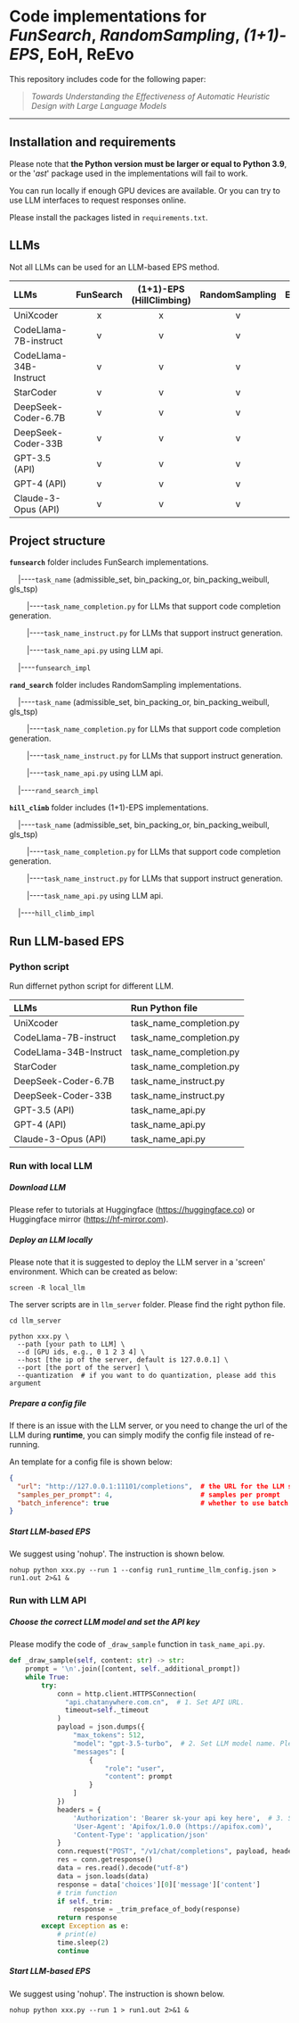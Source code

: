 # Code implementations for *FunSearch*, *RandomSampling*, *(1+1)-EPS*, EoH, ReEvo

This repository includes code for the following paper:

> *Towards Understanding the Effectiveness of Automatic Heuristic Design with Large Language Models*

------

## Installation and requirements

Please note that **the Python version must be larger or equal to Python 3.9**, or the '*ast*' package used in the implementations will fail to work. 

You can run  locally if enough GPU devices are available. Or you can try to use LLM interfaces to request responses online. 

Please install the packages listed in `requirements.txt`.

## LLMs

Not all LLMs can be used for an LLM-based EPS method.

| LLMs                   | FunSearch | (1+1)-EPS (HillClimbing) | RandomSampling | EoH  | ReEvo |
| :--------------------- | :-------: | :----------------------: | :------------: | :--: | :---: |
| UniXcoder              |     x     |            x             |       v        |  x   |   x   |
| CodeLlama-7B-instruct  |     v     |            v             |       v        |  v   |   v   |
| CodeLlama-34B-Instruct |     v     |            v             |       v        |  v   |   v   |
| StarCoder              |     v     |            v             |       v        |  x   |   x   |
| DeepSeek-Coder-6.7B    |     v     |            v             |       v        |  v   |   v   |
| DeepSeek-Coder-33B     |     v     |            v             |       v        |  v   |   v   |
| GPT-3.5 (API)          |     v     |            v             |       v        |  v   |   v   |
| GPT-4 (API)            |     v     |            v             |       v        |  v   |   v   |
| Claude-3-Opus (API)    |     v     |            v             |       v        |  v   |   v   |

## Project structure

**`funsearch`** folder includes FunSearch implementations.

&nbsp;&nbsp;&nbsp;&nbsp;|----`task_name` (admissible_set, bin_packing_or, bin_packing_weibull, gls_tsp)

&nbsp;&nbsp;&nbsp;&nbsp;&nbsp;&nbsp;&nbsp;&nbsp;|----`task_name_completion.py` for LLMs that support code completion generation.

&nbsp;&nbsp;&nbsp;&nbsp;&nbsp;&nbsp;&nbsp;&nbsp;|----`task_name_instruct.py` for LLMs that support instruct generation.

&nbsp;&nbsp;&nbsp;&nbsp;&nbsp;&nbsp;&nbsp;&nbsp;|----`task_name_api.py` using LLM api.

&nbsp;&nbsp;&nbsp;&nbsp;|----`funsearch_impl`

**`rand_search`** folder includes RandomSampling implementations.

&nbsp;&nbsp;&nbsp;&nbsp;|----`task_name` (admissible_set, bin_packing_or, bin_packing_weibull, gls_tsp)

&nbsp;&nbsp;&nbsp;&nbsp;&nbsp;&nbsp;&nbsp;&nbsp;|----`task_name_completion.py` for LLMs that support code completion generation.

&nbsp;&nbsp;&nbsp;&nbsp;&nbsp;&nbsp;&nbsp;&nbsp;|----`task_name_instruct.py` for LLMs that support instruct generation.

&nbsp;&nbsp;&nbsp;&nbsp;&nbsp;&nbsp;&nbsp;&nbsp;|----`task_name_api.py` using LLM api.

&nbsp;&nbsp;&nbsp;&nbsp;|----`rand_search_impl`

**`hill_climb`** folder includes (1+1)-EPS implementations.

&nbsp;&nbsp;&nbsp;&nbsp;|----`task_name` (admissible_set, bin_packing_or, bin_packing_weibull, gls_tsp)

&nbsp;&nbsp;&nbsp;&nbsp;&nbsp;&nbsp;&nbsp;&nbsp;|----`task_name_completion.py` for LLMs that support code completion generation.

&nbsp;&nbsp;&nbsp;&nbsp;&nbsp;&nbsp;&nbsp;&nbsp;|----`task_name_instruct.py` for LLMs that support instruct generation.

&nbsp;&nbsp;&nbsp;&nbsp;&nbsp;&nbsp;&nbsp;&nbsp;|----`task_name_api.py` using LLM api.

&nbsp;&nbsp;&nbsp;&nbsp;|----`hill_climb_impl`

## Run LLM-based EPS

### Python script

Run differnet python script for different LLM.

| LLMs                   | Run Python file         |
| :--------------------- | :---------------------- |
| UniXcoder              | task_name_completion.py |
| CodeLlama-7B-instruct  | task_name_completion.py |
| CodeLlama-34B-Instruct | task_name_completion.py |
| StarCoder              | task_name_completion.py |
| DeepSeek-Coder-6.7B    | task_name_instruct.py   |
| DeepSeek-Coder-33B     | task_name_instruct.py   |
| GPT-3.5 (API)          | task_name_api.py        |
| GPT-4 (API)            | task_name_api.py        |
| Claude-3-Opus (API)    | task_name_api.py        |

### Run with local LLM

##### Download LLM

Please refer to tutorials at Huggingface (https://huggingface.co) or Huggingface mirror  (https://hf-mirror.com).

##### Deploy an LLM locally

Please note that it is suggested to deploy the LLM server in a 'screen' environment. Which can be created as below:

```shee
screen -R local_llm
```

The server scripts are in `llm_server` folder. Please find the right python file.

```shell
cd llm_server

python xxx.py \
  --path [your path to LLM] \
  --d [GPU ids, e.g., 0 1 2 3 4] \
  --host [the ip of the server, default is 127.0.0.1] \
  --port [the port of the server] \
  --quantization  # if you want to do quantization, please add this argument
```

##### Prepare a config file

If there is an issue with the LLM server, or you need to change the url of the LLM during **runtime**, you can simply modify the config file instead of re-running.

An template for a config file is shown below:

```json
{
  "url": "http://127.0.0.1:11101/completions",  # the URL for the LLM server
  "samples_per_prompt": 4,                      # samples per prompt
  "batch_inference": true                       # whether to use batch inference to accelerate
}
```

##### Start LLM-based EPS 

We suggest using 'nohup'. The instruction is shown below.

```shell
nohup python xxx.py --run 1 --config run1_runtime_llm_config.json > run1.out 2>&1 &
```

### Run with LLM API

##### Choose the correct LLM model and set the API key

Please modify the code of `_draw_sample` function in `task_name_api.py`. 

```python
def _draw_sample(self, content: str) -> str:
    prompt = '\n'.join([content, self._additional_prompt])
    while True:
        try:
            conn = http.client.HTTPSConnection(
              "api.chatanywhere.com.cn",  # 1. Set API URL.
              timeout=self._timeout
            )  
            payload = json.dumps({
                "max_tokens": 512,
                "model": "gpt-3.5-turbo",  # 2. Set LLM model name. Please refer to your API provider.
                "messages": [
                    {
                        "role": "user",
                        "content": prompt
                    }
                ]
            })
            headers = {
                'Authorization': 'Bearer sk-your api key here',  # 3. Set your API key.
                'User-Agent': 'Apifox/1.0.0 (https://apifox.com)',
                'Content-Type': 'application/json'
            }
            conn.request("POST", "/v1/chat/completions", payload, headers)
            res = conn.getresponse()
            data = res.read().decode("utf-8")
            data = json.loads(data)
            response = data['choices'][0]['message']['content']
            # trim function
            if self._trim:
                response = _trim_preface_of_body(response)
            return response
        except Exception as e:
            # print(e)
            time.sleep(2)
            continue
```

##### Start LLM-based EPS

We suggest using 'nohup'. The instruction is shown below.

```shell
nohup python xxx.py --run 1 > run1.out 2>&1 &
```

